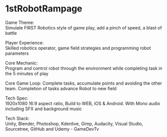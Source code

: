 # 1stRobotRampage
Game Theme:    
Simulate FIRST Robotics style of game play, add a pinch of speed, a blast of battle

Player Experience:  
Skilled robotics operator, game field strategies and programming robot parameters

Core Mechanic:  
Program and control robot through the environment while completing task in the 5 minutes of play

Core Game Loop: 
Complete tasks, accumulate points and avoiding the other team. Completion of tasks advance Robot to new field

Tech Spec:  
1920x1080 16:9 aspect ratio, Build to WEB, iOS & Android. With Mono audio including SFX and background music

Tech Stack:   
Unity, Blender, Photoshop, Kdenlive, Gimp, Audacity, Visual Studio, Sourcetree, GitHub and Udemy - GameDevTv
